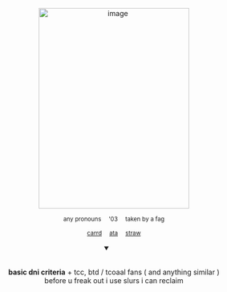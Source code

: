 
<p align="center">
<img width="300" height="400" alt="image" img src="https://files.catbox.moe/vyduz3.png">
<p align="center">
 <sub>
any pronouns ⠀ '03 ⠀ taken by a fag
 </sub>

 <p align="center">
 <sub>
<a href="https://horrific-necktie.carrd.co" rel="nofollow">carrd</a>
   ⠀ 
<a href="https://crossofloss.atabook.org" rel="nofollow">ata</a>
 ⠀ 
<a href="https://hungry-bug.straw.page">straw</a>
 </sub>


</details>
<div align="center" dir="auto">
 <details open="">
<summary> ⠀ ⠀   </summary>
   
   <br>
<p align="center" dir="auto">
<strong>basic dni criteria</strong> + tcc, btd / tcoaal fans ( and anything similar )
  <br> before u freak out i use slurs i can reclaim

</p>
</details>
